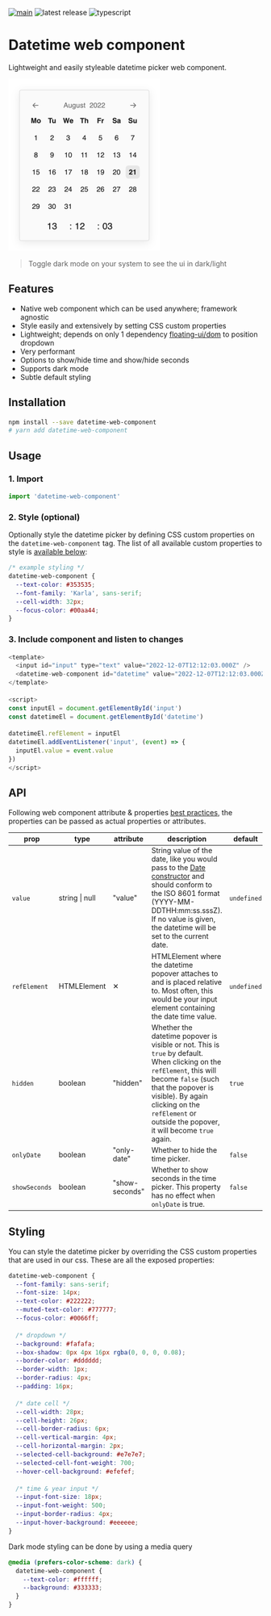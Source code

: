 [![main](https://github.com/lorenzvanherwaarden/datetime-web-component/actions/workflows/main.yml/badge.svg)](https://github.com/lorenzvanherwaarden/datetime-web-component/actions/workflows/main.yml)
![latest release](https://badgen.net/github/release/lorenzvanherwaarden/datetime-web-component)
![typescript](https://badgen.net/badge/icon/typescript?icon=typescript&label)

# Datetime web component

Lightweight and easily styleable datetime picker web component.

<picture>
  <source media="(prefers-color-scheme: dark)" srcset="/public/default-style-dark.png?raw=true">
  <source media="(prefers-color-scheme: light)" srcset="/public/default-style-light.png?raw=true">
  <img alt="Shows default style" src="/public/default-style-light.png?raw=true" width="301">
</picture>

> Toggle dark mode on your system to see the ui in dark/light

## Features

- Native web component which can be used anywhere; framework agnostic
- Style easily and extensively by setting CSS custom properties
- Lightweight; depends on only 1 dependency [floating-ui/dom](https://www.npmjs.com/package/@floating-ui/dom) to position dropdown
- Very performant
- Options to show/hide time and show/hide seconds
- Supports dark mode
- Subtle default styling

## Installation

```bash
npm install --save datetime-web-component
# yarn add datetime-web-component
```

## Usage

### 1. Import

```js
import 'datetime-web-component'
```

### 2. Style (optional)

Optionally style the datetime picker by defining CSS custom properties on the `datetime-web-component` tag. The list of all available custom properties to style is [available below](#styling):

```css
/* example styling */
datetime-web-component {
  --text-color: #353535;
  --font-family: 'Karla', sans-serif;
  --cell-width: 32px;
  --focus-color: #00aa44;
}
```

### 3. Include component and listen to changes

```js
<template>
  <input id="input" type="text" value="2022-12-07T12:12:03.000Z" />
  <datetime-web-component id="datetime" value="2022-12-07T12:12:03.000Z" show-seconds />
</template>

<script>
const inputEl = document.getElementById('input')
const datetimeEl = document.getElementById('datetime')

datetimeEl.refElement = inputEl
datetimeEl.addEventListener('input', (event) => {
  inputEl.value = event.value
})
</script>
```

## API

Following web component attribute & properties [best practices](https://web.dev/custom-elements-best-practices/#attributes-and-properties), the properties can be passed as actual properties or attributes.

| prop  | type | attribute | description | default | required |
| ------------- | ------------- | ------------- | ------------- | ------------- | ------------- |
| `value`  | string \| null  | "value" | String value of the date, like you would pass to the [Date constructor](https://developer.mozilla.org/en-US/docs/Web/JavaScript/Reference/Global_Objects/Date/Date) and should conform to the ISO 8601 format (YYYY-MM-DDTHH:mm:ss.sssZ). If no value is given, the datetime will be set to the current date.   | `undefined` | ✕ |
| `refElement`  | HTMLElement  | ✕ | HTMLElement where the datetime popover attaches to and is placed relative to. Most often, this would be your input element containing the date time value. | `undefined` | ✓ |
| `hidden`  | boolean  | "hidden" | Whether the datetime popover is visible or not. This is `true` by default. When clicking on the `refElement`, this will become `false` (such that the popover is visible). By again clicking on the `refElement` or outside the popover, it will become `true` again. | `true` | ✕ |
| `onlyDate`  | boolean  | "only-date" | Whether to hide the time picker. | `false` | ✕ |
| `showSeconds`  | boolean  | "show-seconds" | Whether to show seconds in the time picker. This property has no effect when `onlyDate` is true. | `false` | ✕ |
 
## Styling

You can style the datetime picker by overriding the CSS custom properties that are used in our css. These are all the exposed properties:

```css
datetime-web-component {
  --font-family: sans-serif;
  --font-size: 14px;
  --text-color: #222222;
  --muted-text-color: #777777;
  --focus-color: #0066ff;

  /* dropdown */
  --background: #fafafa;
  --box-shadow: 0px 4px 16px rgba(0, 0, 0, 0.08);
  --border-color: #dddddd;
  --border-width: 1px;
  --border-radius: 4px;
  --padding: 16px;

  /* date cell */
  --cell-width: 28px;
  --cell-height: 26px;
  --cell-border-radius: 6px;
  --cell-vertical-margin: 4px;
  --cell-horizontal-margin: 2px;
  --selected-cell-background: #e7e7e7;
  --selected-cell-font-weight: 700;
  --hover-cell-background: #efefef;

  /* time & year input */
  --input-font-size: 18px;
  --input-font-weight: 500;
  --input-border-radius: 4px;
  --input-hover-background: #eeeeee;
}
```

Dark mode styling can be done by using a media query

```css
@media (prefers-color-scheme: dark) {
  datetime-web-component {
    --text-color: #ffffff;
    --background: #333333;
  }
}
```
